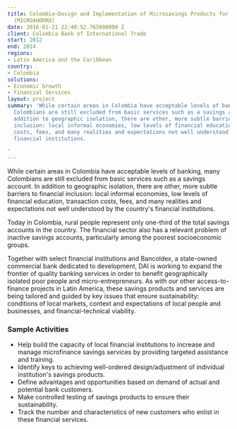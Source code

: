 ```yaml
---
title: Colombia—Design and Implementation of Microsavings Products for Financial Intermediaries
  (MICROAHORRO)
date: 2016-01-21 22:40:52.765000000 Z
client: Colombia Bank of International Trade
start: 2012
end: 2014
regions:
- Latin America and the Caribbean
country:
- Colombia
solutions:
- Economic Growth
- Financial Services
layout: project
summary: 'While certain areas in Colombia have acceptable levels of banking, many
  Colombians are still excluded from basic services such as a savings account. In
  addition to geographic isolation, there are other, more subtle barriers to financial
  inclusion: local informal economies, low levels of financial education, transaction
  costs, fees, and many realities and expectations not well understood by the country''s
  financial institutions.

'
---
```


While certain areas in Colombia have acceptable levels of banking, many Colombians are still excluded from basic services such as a savings account. In addition to geographic isolation, there are other, more subtle barriers to financial inclusion: local informal economies, low levels of financial education, transaction costs, fees, and many realities and expectations not well understood by the country's financial institutions.

Today in Colombia, rural people represent only one-third of the total savings accounts in the country. The financial sector also has a relevant problem of inactive savings accounts, particularly among the poorest socioeconomic groups.

Together with select financial institutions and Bancoldex, a state-owned commercial bank dedicated to development, DAI is working to expand the frontier of quality banking services in order to benefit geographically isolated poor people and micro-entrepreneurs. As with our other access-to-finance projects in Latin America, these savings products and services are being tailored and guided by key issues that ensure sustainability: conditions of local markets, context and expectations of local people and businesses, and financial-technical viability.

###  Sample Activities

* Help build the capacity of local financial institutions to increase and manage microfinance savings services by providing targeted assistance and training.
* Identify keys to achieving well-ordered design/adjustment of individual institution's savings products.
* Define advantages and opportunities based on demand of actual and potential bank customers.
* Make controlled testing of savings products to ensure their sustainability.
* Track the number and characteristics of new customers who enlist in these financial services.
